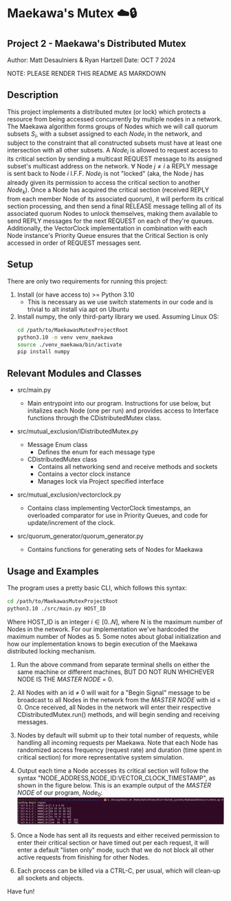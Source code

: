 # Maekawa's Mutex :cloud::lock:

## Project 2 - Maekawa's Distributed Mutex
Author: Matt Desaulniers & Ryan Hartzell
Date:   OCT 7 2024

NOTE: PLEASE RENDER THIS README AS MARKDOWN

## Description
This project implements a distributed mutex (or lock) which protects a resource from being accessed concurrently by multiple nodes in a network. The Maekawa algorithm forms groups of Nodes which we will call quorum subsets $S_i$, with a subset assigned to each $Node_i$ in the network, and subject to the constraint that all constructed subsets must have at least one intersection with all other subsets. A $Node_i$ is allowed to request access to its critical section by sending a multicast REQUEST message to its assigned subset's multicast address on the network. $\forall$ Node $j \ne i$ a REPLY message is sent back to Node $i$ I.F.F. $Node_j$ is not "locked" (aka, the Node $j$ has already given its permission to access the critical section to another $Node_k$). Once a Node has acquired the critical section (received REPLY from each member Node of its associated quorum), it will perform its critical section processing, and then send a final RELEASE message telling all of its associated quorum Nodes to unlock themselves, making them available to send REPLY messages for the next REQUEST on each of they're queues. Additionally, the VectorClock implementation in combination with each Node instance's Priority Queue ensures that the Critical Section is only accessed in order of REQUEST messages sent.

## Setup 

There are only two requirements for running this project:

1. Install (or have access to) >= Python 3.10
    - This is necessary as we use switch statements in our code and is trivial to alt install via apt on Ubuntu
2. Install numpy, the only third-party library we used. Assuming Linux OS:
    ```bash
    cd /path/to/MaekawasMutexProjectRoot
    python3.10 -m venv venv_maekawa
    source ./venv_maekawa/bin/activate
    pip install numpy
    ```

## Relevant Modules and Classes

* src/main.py
    - Main entrypoint into our program. Instructions for use below, but initalizes each Node (one per run) and provides access to Interface functions through the CDistributedMutex class.

* src/mutual_exclusion/IDistributedMutex.py
    - Message Enum class
        - Defines the enum for each message type
    - CDistributedMutex class
        - Contains all networking send and receive methods and sockets
        - Contains a vector clock instance
        - Manages lock via Project specified interface

* src/mutual_exclusion/vectorclock.py
    - Contains class implementing VectorClock timestamps, an overloaded comparator for use in Priority Queues, and code for update/increment of the clock.

* src/quorum_generator/quorum_generator.py
    - Contains functions for generating sets of Nodes for Maekawa

## Usage and Examples

The program uses a pretty basic CLI, which follows this syntax:

```bash
cd /path/to/MaekawasMutexProjectRoot
python3.10 ./src/main.py HOST_ID
```

Where HOST_ID is an integer $i \in [0..N]$, where N is the maximum number of Nodes in the network. For our implementation we've hardcoded the maximum number of Nodes as 5. Some notes about global initialization and how our implementation knows to begin execution of the Maekawa distributed locking mechanism.

1. Run the above command from separate terminal shells on either the same machine or different machines, BUT DO NOT RUN WHICHEVER NODE IS THE *MASTER NODE* = 0.

2. All Nodes with an id $\ne$ 0 will wait for a "Begin Signal" message to be broadcast to all Nodes in the network from the *MASTER NODE* with id = 0. Once received, all Nodes in the network will enter their respective CDistributedMutex.run() methods, and will begin sending and receiving messages.

3. Nodes by default will submit up to their total number of requests, while handling all incoming requests per Maekawa. Note that each Node has randomized access frequency (request rate) and duration (time spent in critical section) for more representative system simulation.

4. Output each time a Node accesses its critical section will follow the syntax "NODE_ADDRESS,NODE_ID:VECTOR_CLOCK_TIMESTAMP", as shown in the figure below. This is an example output of the *MASTER NODE* of our program, $Node_0$:
![alt text](image.png)

4. Once a Node has sent all its requests and either received permission to enter their critical section or have timed out per each request, it will enter a default "listen only" mode, such that we do not block all other active requests from finishing for other Nodes.

5. Each process can be killed via a CTRL-C, per usual, which will clean-up all sockets and objects.

Have fun!

